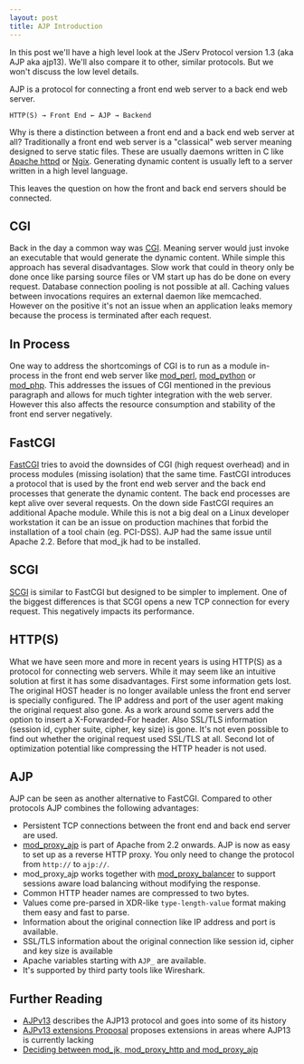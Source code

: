 ```yaml
---
layout: post
title: AJP Introduction
---
```


In this post we'll have a high level look at the  JServ Protocol version 1.3 (aka AJP aka ajp13). We'll also compare it to other, similar protocols. But we won't discuss the low level details. 

AJP is a protocol for connecting a front end web server to a back end web server.
 
    HTTP(S) → Front End ← AJP → Backend

Why is there a distinction between a front end and a back end web server at all? Traditionally a front end web server is a "classical" web server meaning designed to serve static files. These are usually daemons written in C like [Apache httpd](http://httpd.apache.org/) or [Ngix](http://nginx.org/). Generating dynamic content is usually left to a server written in a high level language.

This leaves the question on how the front and back end servers should be connected.

CGI
---
Back in the day a common way was [CGI](http://en.wikipedia.org/wiki/Common_Gateway_Interface). Meaning server would just invoke an executable that would generate the dynamic content. While simple this approach has several disadvantages. Slow work that could in theory only be done once like parsing source files or VM start up has do be done on every request. Database connection pooling is not possible at all. Caching values between invocations requires an external daemon like memcached. However on the positive it's not an issue when an application leaks memory because the process is terminated after each request.

In Process
----------
One way to address the shortcomings of CGI is to run as a module in-process in the front end web server like [mod_perl](http://perl.apache.org/), [mod_python](http://www.modpython.org/) or [mod_php](http://dan.drydog.com/apache2php.html). This addresses the issues of CGI mentioned in the previous paragraph and allows for much tighter integration with the web server. However this also affects the resource consumption and stability of the front end server negatively.

FastCGI
-------
[FastCGI](http://www.fastcgi.com/drupal/node/6?q=node/15) tries to avoid the downsides of CGI (high request overhead) and in process modules (missing isolation) that the same time. FastCGI introduces a protocol that is used by the front end web server and the back end processes that generate the dynamic content. The back end processes are kept alive over several requests. On the down side FastCGI requires an additional Apache module. While this is not a big deal on a Linux developer workstation it can be an issue on production machines that forbid the installation of a tool chain (eg. PCI-DSS). AJP had the same issue until Apache 2.2. Before that mod_jk had to be installed.

SCGI
----
[SCGI](http://www.python.ca/scgi/protocol.txt) is similar to FastCGI but designed to be simpler to implement. One of the biggest differences is that SCGI opens a new TCP connection for every request. This negatively impacts its performance.

HTTP(S)
-------
What we have seen more and more in recent years is using HTTP(S) as a protocol for connecting web servers. While it may seem like an intuitive solution at first it has some disadvantages. First some information gets lost. The original HOST header is no longer available unless the front end server is specially configured. The IP address and port of the user agent making the original request also gone. As a work around some servers add the option to insert a X-Forwarded-For header. Also SSL/TLS information (session id, cypher suite, cipher, key size) is gone. It's not even possible to find out whether the original request used SSL/TLS at all. Second lot of optimization potential like compressing the HTTP header is not used.

AJP
---
AJP can be seen as another alternative to FastCGI. Compared to other protocols AJP combines the following advantages:
 * Persistent TCP connections between the front end and back end server are used.
 * [mod_proxy_ajp](http://httpd.apache.org/docs/2.4/mod/mod_proxy_ajp.html) is part of Apache from 2.2 onwards. AJP is now as easy to set up as a reverse HTTP proxy. You only need to change the protocol from <code>http://</code> to <code>ajp://</code>.
 * mod_proxy_ajp works together with [mod_proxy_balancer](http://httpd.apache.org/docs/2.4/mod/mod_proxy_balancer.html) to support sessions aware load balancing without modifying the response.
 * Common HTTP header names are compressed to two bytes.
 * Values come pre-parsed in XDR-like <code>type-length-value</code> format making them easy and fast to parse.
 * Information about the original connection like IP address and port is available.
 * SSL/TLS information about the original connection like session id, cipher and key size is available
 * Apache variables starting with <code>AJP_</code> are available.
 * It's supported by third party tools like Wireshark.

Further Reading
---------------
 * [AJPv13](http://tomcat.apache.org/connectors-doc/ajp/ajpv13a.html) describes the AJP13 protocol and goes into some of its history
 * [AJPv13 extensions Proposal](http://tomcat.apache.org/connectors-doc/ajp/ajpv13ext.html) proposes extensions in areas where AJP13 is currently lacking
 * [Deciding between mod_jk, mod_proxy_http and mod_proxy_ajp](http://www.tomcatexpert.com/blog/2010/06/16/deciding-between-modjk-modproxyhttp-and-modproxyajp)

